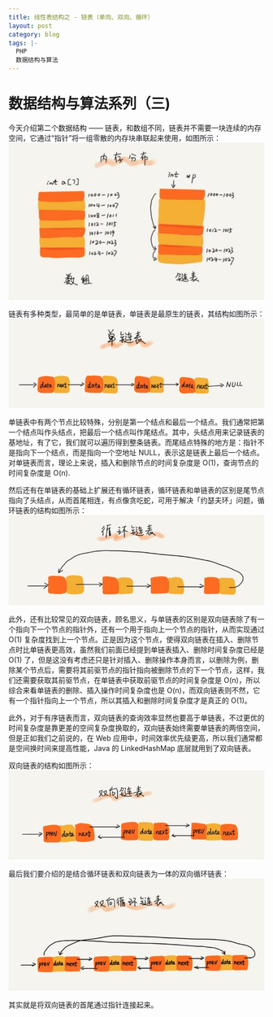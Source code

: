 ```yaml
---
title: 线性表结构之 - 链表（单向、双向、循环）
layout: post
category: blog
tags: |-
  PHP
  数据结构与算法
---
```

# 数据结构与算法系列（三)

今天介绍第二个数据结构 —— 链表，和数组不同，链表并不需要一块连续的内存空间，它通过“指针”将一组零散的内存块串联起来使用，如图所示：
![1](/assets/post/FrpTrH8Z5fVbZ6lXAIg1b2qNAojU.jpeg)

链表有多种类型，最简单的是单链表，单链表是最原生的链表，其结构如图所示：
![2](/assets/post/Fmib5GjUDyM9HmZNFA-Swn_Gaeoe.jpeg)

单链表中有两个节点比较特殊，分别是第一个结点和最后一个结点。我们通常把第一个结点叫作头结点，把最后一个结点叫作尾结点。其中，头结点用来记录链表的基地址，有了它，我们就可以遍历得到整条链表。而尾结点特殊的地方是：指针不是指向下一个结点，而是指向一个空地址 NULL，表示这是链表上最后一个结点。对单链表而言，理论上来说，插入和删除节点的时间复杂度是 O(1)，查询节点的时间复杂度是 O(n).

然后还有在单链表的基础上扩展还有循环链表，循环链表和单链表的区别是尾节点指向了头结点，从而首尾相连，有点像贪吃蛇，可用于解决「约瑟夫环」问题，循环链表的结构如图所示：
![](/assets/post/Fuicu0DP-ePWw08V7CRCFLwr2UF4.jpeg)

此外，还有比较常见的双向链表，顾名思义，与单链表的区别是双向链表除了有一个指向下一个节点的指针外，还有一个用于指向上一个节点的指针，从而实现通过 O(1) 复杂度找到上一个节点。正是因为这个节点，使得双向链表在插入、删除节点时比单链表更高效，虽然我们前面已经提到单链表插入、删除时间复杂度已经是 O(1) 了，但是这没有考虑还只是针对插入、删除操作本身而言，以删除为例，删除某个节点后，需要将其前驱节点的指针指向被删除节点的下一个节点，这样，我们还需要获取其前驱节点，在单链表中获取前驱节点的时间复杂度是 O(n)，所以综合来看单链表的删除、插入操作时间复杂度也是 O(n)，而双向链表则不然，它有一个指针指向上一个节点，所以其插入和删除时间复杂度才是真正的 O(1)。

此外，对于有序链表而言，双向链表的查询效率显然也要高于单链表，不过更优的时间复杂度是靠更差的空间复杂度换取的，双向链表始终需要单链表的两倍空间，但是正如我们之前说的，在 Web 应用中，时间效率优先级更高，所以我们通常都是空间换时间来提高性能，Java 的 LinkedHashMap 底层就用到了双向链表。

双向链表的结构如图所示：
![](/assets/post/FhRu8_YO4DQWaDv5OlqNLp8RW6B7.jpeg)

最后我们要介绍的是结合循环链表和双向链表为一体的双向循环链表： 
![](/assets/post/FpFYKVBWwZlzA5tPeaDk4IMi_KgA.jpeg)



其实就是将双向链表的首尾通过指针连接起来。